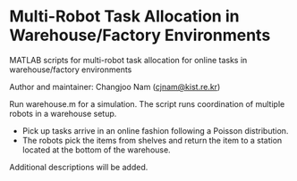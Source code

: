 # Multi-Robot Task Allocation in Warehouse/Factory Environments
MATLAB scripts for multi-robot task allocation for online tasks in warehouse/factory environments

Author and maintainer: Changjoo Nam (cjnam@kist.re.kr)

Run warehouse.m for a simulation. The script runs coordination of multiple robots in a warehouse setup.
- Pick up tasks arrive in an online fashion following a Poisson distribution.
- The robots pick the items from shelves and return the item to a station located at the bottom of the warehouse.

Additional descriptions will be added.
